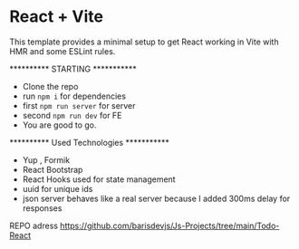 # React + Vite

This template provides a minimal setup to get React working in Vite with HMR and some ESLint rules.


********** STARTING ***********
- Clone the repo 
- run `npm i` for dependencies
- first `npm run server` for server
- second `npm run dev` for FE
- You are good to go.

********** Used Technologies ***********
- Yup , Formik
- React Bootstrap
- React Hooks used for state management
- uuid for unique ids
- json server behaves like a real server because I added 300ms delay for responses

REPO adress 
https://github.com/barisdevjs/Js-Projects/tree/main/Todo-React